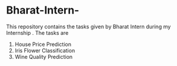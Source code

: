 # Bharat-Intern-
This repository contains the tasks given by Bharat Intern during my Internship . The tasks are 
1) House Price Prediction
2) Iris Flower Classification
3) Wine Quality Prediction
